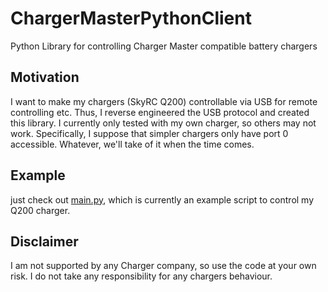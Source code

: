 # ChargerMasterPythonClient
Python Library for controlling Charger Master compatible battery chargers

## Motivation
I want to make my chargers (SkyRC Q200) controllable via USB for remote controlling etc.
Thus, I reverse engineered the USB protocol and created this library.
I currently only tested with my own charger, so others may not work.
Specifically, I suppose that simpler chargers only have port 0 accessible.
Whatever, we'll take of it when the time comes.

## Example
just check out [main.py](main.py), which is currently an example script to control my Q200 charger.


## Disclaimer
I am not supported by any Charger company, so use the code at your own risk.
I do not take any responsibility for any chargers behaviour.